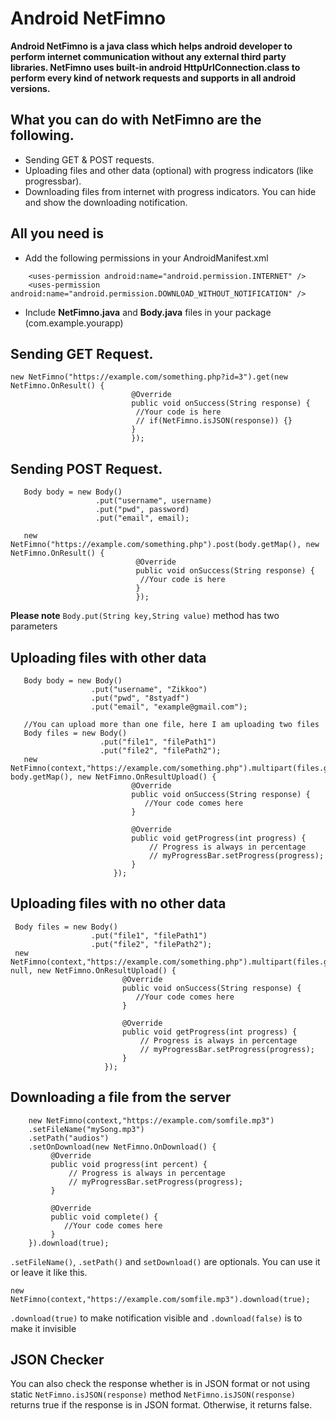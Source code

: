 # Android NetFimno

__Android NetFimno is a java class which helps android developer to perform internet communication without any external third party libraries. NetFimno uses built-in android HttpUrlConnection.class to perform every kind of network requests and supports in all android versions.__

 ## What you can do with NetFimno are the following.
* Sending GET & POST requests.
* Uploading files and other data (optional) with progress indicators (like progressbar).
* Downloading files from internet with progress indicators. You can hide and show the downloading notification.

 ## All you need is

  * Add the following permissions in your AndroidManifest.xml
```
    <uses-permission android:name="android.permission.INTERNET" />
    <uses-permission android:name="android.permission.DOWNLOAD_WITHOUT_NOTIFICATION" />

```
   * Include **NetFimno.java** and **Body.java** files in your package (com.example.yourapp)


 ## Sending GET Request.

 ```
 new NetFimno("https://example.com/something.php?id=3").get(new NetFimno.OnResult() {
                            @Override
                            public void onSuccess(String response) {
                             //Your code is here
                             // if(NetFimno.isJSON(response)) {}
                            }
                            }); 
 ```
 
 ## Sending POST Request.

```
   Body body = new Body()
                   .put("username", username)
                   .put("pwd", password)
                   .put("email", email);
                   
   new NetFimno("https://example.com/something.php").post(body.getMap(), new NetFimno.OnResult() {
                            @Override
                            public void onSuccess(String response) {
                             //Your code is here
                            }
                            }); 

```
 **Please note** `Body.put(String key,String value)` method has two parameters 
 
 ## Uploading files with other data
 
 ```
    Body body = new Body()
                   .put("username", "Zikkoo")
                   .put("pwd", "8styadf")
                   .put("email", "example@gmail.com");
                   
    //You can upload more than one file, here I am uploading two files   
    Body files = new Body()
                     .put("file1", "filePath1")
                     .put("file2", "filePath2");
    new NetFimno(context,"https://example.com/something.php").multipart(files.getMap(), body.getMap(), new NetFimno.OnResultUpload() {
                            @Override
                            public void onSuccess(String response) {   
                               //Your code comes here
                            }

                            @Override
                            public void getProgress(int progress) {
                                // Progress is always in percentage
                                // myProgressBar.setProgress(progress);
                            }
                        });
 ```
 
  ## Uploading files with no other data
  
   ``` 
    Body files = new Body()
                     .put("file1", "filePath1")
                     .put("file2", "filePath2");
    new NetFimno(context,"https://example.com/something.php").multipart(files.getMap(), null, new NetFimno.OnResultUpload() {
                            @Override
                            public void onSuccess(String response) {   
                               //Your code comes here
                            }

                            @Override
                            public void getProgress(int progress) {
                                // Progress is always in percentage
                                // myProgressBar.setProgress(progress);
                            }
                        });
 ```
  ## Downloading a file from the server 

 ```
     new NetFimno(context,"https://example.com/somfile.mp3")
     .setFileName("mySong.mp3")
     .setPath("audios")
     .setOnDownload(new NetFimno.OnDownload() {
          @Override
          public void progress(int percent) {   
              // Progress is always in percentage
              // myProgressBar.setProgress(progress);            
          }

          @Override
          public void complete() {
             //Your code comes here
          }
     }).download(true);
 ```
 `.setFileName()`, `.setPath()` and `setDownload()` are optionals. You can use it or leave it like this.
 ```
 new NetFimno(context,"https://example.com/somfile.mp3").download(true);
``` 
 `.download(true)` to make notification visible and `.download(false)` is to make it invisible

  ## JSON Checker
  You can also check the response whether is in JSON format or not using static `NetFimno.isJSON(response)` method 
  `NetFimno.isJSON(response)` returns true if the response is in JSON format. Otherwise, it returns false.
  

 
